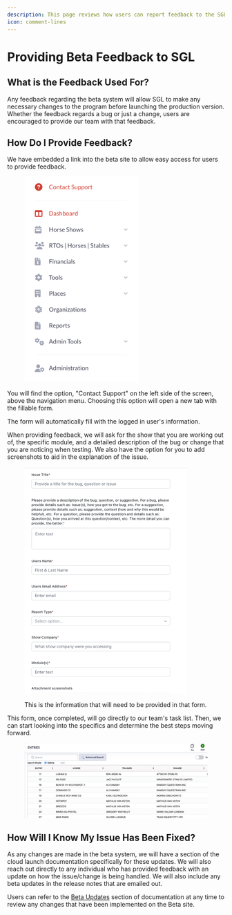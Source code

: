 ```yaml
---
description: This page reviews how users can report feedback to the SGL team
icon: comment-lines
---
```


# Providing Beta Feedback to SGL



## What is the Feedback Used For?

Any feedback regarding the beta system will allow SGL to make any necessary changes to the program before launching the production version. Whether the feedback regards a bug or just a change, users are encouraged to provide our team with that feedback.&#x20;



## How Do I Provide Feedback?

We have embedded a link into the beta site to allow easy access for users to provide feedback.&#x20;

<div align="left">

<figure><img src=".gitbook/assets/image (6).png" alt="" width="264"><figcaption></figcaption></figure>

</div>

You will find the option, "Contact Support" on the left side of the screen, above the navigation menu. Choosing this option will open a new tab with the fillable form.&#x20;

The form will automatically fill with the logged in user's information.&#x20;

When providing feedback, we will ask for the show that you are working out of, the specific module, and a detailed description of the bug or change that you are noticing when testing. We also have the option for you to add screenshots to aid in the explanation of the issue.&#x20;

<div align="left">

<figure><img src=".gitbook/assets/image (11).png" alt="" width="375"><figcaption><p>This is the information that will need to be provided in that form. </p></figcaption></figure>

</div>

This form, once completed, will go directly to our team's task list. Then, we can start looking into the specifics and determine the best steps moving forward.&#x20;

<figure><img src=".gitbook/assets/EntriesExample.jpg" alt=""><figcaption></figcaption></figure>

## How Will I Know My Issue Has Been Fixed?&#x20;

As any changes are made in the beta system, we will have a section of the cloud launch documentation specifically for these updates. We will also reach out directly to any individual who has provided feedback with an update on how the issue/change is being handled. We will also include any beta updates in the release notes that are emailed out.&#x20;

Users can refer to the [Beta Updates](beta-updates.md) section of documentation at any time to review any changes that have been implemented on the Beta site.&#x20;
